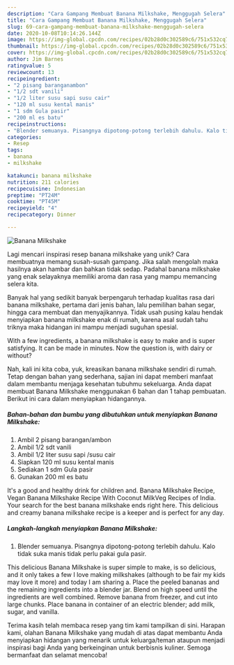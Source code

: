 ```yaml
---
description: "Cara Gampang Membuat Banana Milkshake, Menggugah Selera"
title: "Cara Gampang Membuat Banana Milkshake, Menggugah Selera"
slug: 69-cara-gampang-membuat-banana-milkshake-menggugah-selera
date: 2020-10-08T10:14:26.144Z
image: https://img-global.cpcdn.com/recipes/02b28d0c302589c6/751x532cq70/banana-milkshake-foto-resep-utama.jpg
thumbnail: https://img-global.cpcdn.com/recipes/02b28d0c302589c6/751x532cq70/banana-milkshake-foto-resep-utama.jpg
cover: https://img-global.cpcdn.com/recipes/02b28d0c302589c6/751x532cq70/banana-milkshake-foto-resep-utama.jpg
author: Jim Barnes
ratingvalue: 5
reviewcount: 13
recipeingredient:
- "2 pisang baranganambon"
- "1/2 sdt vanili"
- "1/2 liter susu sapi susu cair"
- "120 ml susu kental manis"
- "1 sdm Gula pasir"
- "200 ml es batu"
recipeinstructions:
- "Blender semuanya. Pisangnya dipotong-potong terlebih dahulu. Kalo tidak suka manis tidak perlu pakai gula pasir."
categories:
- Resep
tags:
- banana
- milkshake

katakunci: banana milkshake 
nutrition: 211 calories
recipecuisine: Indonesian
preptime: "PT24M"
cooktime: "PT45M"
recipeyield: "4"
recipecategory: Dinner

---
```



![Banana Milkshake](https://img-global.cpcdn.com/recipes/02b28d0c302589c6/751x532cq70/banana-milkshake-foto-resep-utama.jpg)

Lagi mencari inspirasi resep banana milkshake yang unik? Cara membuatnya memang susah-susah gampang. Jika salah mengolah maka hasilnya akan hambar dan bahkan tidak sedap. Padahal banana milkshake yang enak selayaknya memiliki aroma dan rasa yang mampu memancing selera kita.

Banyak hal yang sedikit banyak berpengaruh terhadap kualitas rasa dari banana milkshake, pertama dari jenis bahan, lalu pemilihan bahan segar, hingga cara membuat dan menyajikannya. Tidak usah pusing kalau hendak menyiapkan banana milkshake enak di rumah, karena asal sudah tahu triknya maka hidangan ini mampu menjadi suguhan spesial.

With a few ingredients, a banana milkshake is easy to make and is super satisfying. It can be made in minutes. Now the question is, with dairy or without?


Nah, kali ini kita coba, yuk, kreasikan banana milkshake sendiri di rumah. Tetap dengan bahan yang sederhana, sajian ini dapat memberi manfaat dalam membantu menjaga kesehatan tubuhmu sekeluarga. Anda dapat membuat Banana Milkshake menggunakan 6 bahan dan 1 tahap pembuatan. Berikut ini cara dalam menyiapkan hidangannya.

<!--inarticleads1-->

##### Bahan-bahan dan bumbu yang dibutuhkan untuk menyiapkan Banana Milkshake:

1. Ambil 2 pisang barangan/ambon
1. Ambil 1/2 sdt vanili
1. Ambil 1/2 liter susu sapi /susu cair
1. Siapkan 120 ml susu kental manis
1. Sediakan 1 sdm Gula pasir
1. Gunakan 200 ml es batu


It&#39;s a good and healthy drink for children and. Banana Milkshake Recipe, Vegan Banana Milkshake Recipe With Coconut MilkVeg Recipes of India. Your search for the best banana milkshake ends right here. This delicious and creamy banana milkshake recipe is a keeper and is perfect for any day. 

<!--inarticleads2-->

##### Langkah-langkah menyiapkan Banana Milkshake:

1. Blender semuanya. Pisangnya dipotong-potong terlebih dahulu. Kalo tidak suka manis tidak perlu pakai gula pasir.


This delicious Banana Milkshake is super simple to make, is so delicious, and it only takes a few I love making milkshakes (although to be fair my kids may love it more) and today I am sharing a. Place the peeled bananas and the remaining ingredients into a blender jar. Blend on high speed until the ingredients are well combined. Remove banana from freezer, and cut into large chunks. Place banana in container of an electric blender; add milk, sugar, and vanilla. 

Terima kasih telah membaca resep yang tim kami tampilkan di sini. Harapan kami, olahan Banana Milkshake yang mudah di atas dapat membantu Anda menyiapkan hidangan yang menarik untuk keluarga/teman ataupun menjadi inspirasi bagi Anda yang berkeinginan untuk berbisnis kuliner. Semoga bermanfaat dan selamat mencoba!
